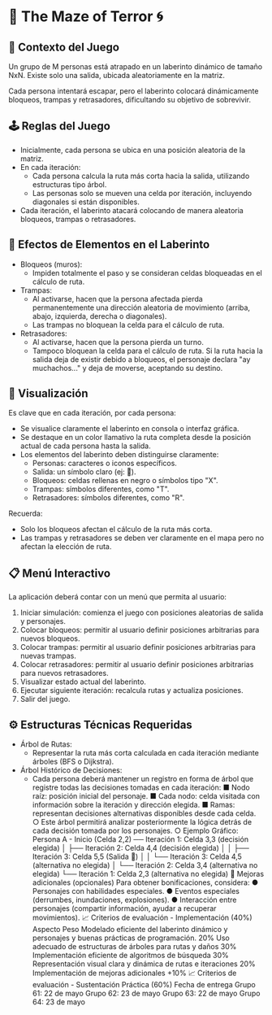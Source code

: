# 🌳 The Maze of Terror 🌀
## 🎯 Contexto del Juego
Un grupo de M personas está atrapado en un laberinto dinámico de tamaño NxN. Existe
solo una salida, ubicada aleatoriamente en la matriz.


Cada persona intentará escapar, pero el laberinto colocará dinámicamente bloqueos,
trampas y retrasadores, dificultando su objetivo de sobrevivir.
## 🕹 Reglas del Juego
- Inicialmente, cada persona se ubica en una posición aleatoria de la matriz.
- En cada iteración:
  - Cada persona calcula la ruta más corta hacia la salida, utilizando estructuras tipo árbol.
  - Las personas solo se mueven una celda por iteración, incluyendo diagonales si están disponibles.
- Cada iteración, el laberinto atacará colocando de manera aleatoria bloqueos, trampas o retrasadores.
## 📌 Efectos de Elementos en el Laberinto
-  Bloqueos (muros):
    - Impiden totalmente el paso y se consideran celdas bloqueadas en el cálculo de ruta.
- Trampas:
  - Al activarse, hacen que la persona afectada pierda permanentemente una dirección aleatoria de movimiento (arriba, abajo, izquierda, derecha o diagonales).
  - Las trampas no bloquean la celda para el cálculo de ruta.
- Retrasadores:
  - Al activarse, hacen que la persona pierda un turno.
  - Tampoco bloquean la celda para el cálculo de ruta.
Si la ruta hacia la salida deja de existir debido a bloqueos, el personaje declara "ay
muchachos..." y deja de moverse, aceptando su destino.
## 🎨 Visualización
Es clave que en cada iteración, por cada persona:
- Se visualice claramente el laberinto en consola o interfaz gráfica.
- Se destaque en un color llamativo la ruta completa desde la posición actual de cada persona hasta la salida.
- Los elementos del laberinto deben distinguirse claramente:
  - Personas: caracteres o iconos específicos.
  - Salida: un símbolo claro (ej: 🏁).
  - Bloqueos: celdas rellenas en negro o símbolos tipo "X".
  - Trampas: símbolos diferentes, como "T".
  - Retrasadores: símbolos diferentes, como "R".

    
Recuerda:
- Solo los bloqueos afectan el cálculo de la ruta más corta.
- Las trampas y retrasadores se deben ver claramente en el mapa pero no afectan la elección de ruta.
## 📋 Menú Interactivo
La aplicación deberá contar con un menú que permita al usuario:
1. Iniciar simulación: comienza el juego con posiciones aleatorias de salida y
personajes.
2. Colocar bloqueos: permitir al usuario definir posiciones arbitrarias para nuevos
bloqueos.
3. Colocar trampas: permitir al usuario definir posiciones arbitrarias para nuevas
trampas.
4. Colocar retrasadores: permitir al usuario definir posiciones arbitrarias para nuevos
retrasadores.
5. Visualizar estado actual del laberinto.
6. Ejecutar siguiente iteración: recalcula rutas y actualiza posiciones.
7. Salir del juego.
## ⚙️ Estructuras Técnicas Requeridas
- Árbol de Rutas:
    - Representar la ruta más corta calculada en cada iteración mediante árboles (BFS o Dijkstra).
- Árbol Histórico de Decisiones:
    - Cada persona deberá mantener un registro en forma de árbol que registre todas las decisiones tomadas en cada iteración:
■ Nodo raíz: posición inicial del personaje.
■ Cada nodo: celda visitada con información sobre la iteración y
dirección elegida.
■ Ramas: representan decisiones alternativas disponibles desde cada
celda.
○ Este árbol permitirá analizar posteriormente la lógica detrás de cada decisión
tomada por los personajes.
○ Ejemplo Gráfico:
Persona A - Inicio (Celda 2,2)
── Iteración 1: Celda 3,3 (decisión elegida)
│ ├── Iteración 2: Celda 4,4 (decisión elegida)
│ │ ├── Iteración 3: Celda 5,5 (Salida 🏁)
│ │ └── Iteración 3: Celda 4,5 (alternativa no elegida)
│ └── Iteración 2: Celda 3,4 (alternativa no elegida)
└── Iteración 1: Celda 2,3 (alternativa no elegida)
🌟 Mejoras adicionales (opcionales)
Para obtener bonificaciones, considera:
● Personajes con habilidades especiales.
● Eventos especiales (derrumbes, inundaciones, explosiones).
● Interacción entre personajes (compartir información, ayudar a recuperar
movimientos).
📈 Criterios de evaluación - Implementación (40%)
Aspecto Peso
Modelado eficiente del laberinto dinámico y personajes y buenas
prácticas de programación.
20%
Uso adecuado de estructuras de árboles para rutas y daños 30%
Implementación eficiente de algoritmos de búsqueda 30%
Representación visual clara y dinámica de rutas e iteraciones 20%
Implementación de mejoras adicionales +10%
📈 Criterios de evaluación - Sustentación Práctica
(60%)
Fecha de entrega
Grupo 61: 22 de mayo
Grupo 62: 23 de mayo
Grupo 63: 22 de mayo
Grupo 64: 23 de mayo
